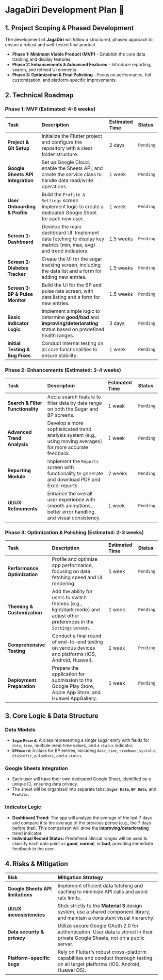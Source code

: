 # JagaDiri Development Plan 🚀

## 1. Project Scoping & Phased Development

The development of **JagaDiri** will follow a structured, phased approach to ensure a robust and well-tested final product.

-   **Phase 1: Minimum Viable Product (MVP)** - Establish the core data tracking and display features.
-   **Phase 2: Enhancements & Advanced Features** - Introduce reporting, search, and refined UI elements.
-   **Phase 3: Optimization & Final Polishing** - Focus on performance, full customization, and platform-specific improvements.

## 2. Technical Roadmap

### Phase 1: MVP (Estimated: 4-6 weeks)

| Task | Description | Estimated Time | Status |
| :--- | :--- | :--- | :--- |
| **Project & Git Setup** | Initialize the Flutter project and configure the repository with a clear folder structure. | 2 days | `Pending` |
| **Google Sheets API Integration** | Set up Google Cloud, enable the Sheets API, and create the service class to handle data read/write operations. | 1 week | `Pending` |
| **User Onboarding & Profile** | Build the `Profile & Settings` screen. Implement logic to create a dedicated Google Sheet for each new user. | 1 week | `Pending` |
| **Screen 1: Dashboard** | Develop the main dashboard UI. Implement data fetching to display key metrics (min, max, avg) and trend indicators. | 1.5 weeks | `Pending` |
| **Screen 2: Diabetes Tracker** | Create the UI for the sugar tracking screen, including the data list and a form for adding new entries. | 1.5 weeks | `Pending` |
| **Screen 3: BP & Pulse Monitor** | Build the UI for the BP and pulse rate screen, with data listing and a form for new entries. | 1.5 weeks | `Pending` |
| **Basic Indicator Logic** | Implement simple logic to determine **good/bad** and **improving/deteriorating** status based on predefined health ranges. | 3 days | `Pending` |
| **Initial Testing & Bug Fixes** | Conduct internal testing on all core functionalities to ensure stability. | 1 week | `Pending` |

### Phase 2: Enhancements (Estimated: 3-4 weeks)

| Task | Description | Estimated Time | Status |
| :--- | :--- | :--- | :--- |
| **Search & Filter Functionality** | Add a search feature to filter data by date range on both the Sugar and BP screens. | 1 week | `Pending` |
| **Advanced Trend Analysis** | Develop a more sophisticated trend analysis system (e.g., using moving averages) for more accurate feedback. | 1 week | `Pending` |
| **Reporting Module** | Implement the `Reports` screen with functionality to generate and download PDF and Excel reports. | 2 weeks | `Pending` |
| **UI/UX Refinements** | Enhance the overall user experience with smooth animations, better error handling, and visual consistency. | 1 week | `Pending` |

### Phase 3: Optimization & Polishing (Estimated: 2-3 weeks)

| Task | Description | Estimated Time | Status |
| :--- | :--- | :--- | :--- |
| **Performance Optimization** | Profile and optimize app performance, focusing on data fetching speed and UI rendering. | 1 week | `Pending` |
| **Theming & Customization** | Add the ability for users to switch themes (e.g., light/dark mode) and adjust other preferences in the `Settings` screen. | 1 week | `Pending` |
| **Comprehensive Testing** | Conduct a final round of end-to-end testing on various devices and platforms (iOS, Android, Huawei). | 1 week | `Pending` |
| **Deployment Preparation** | Prepare the application for submission to the Google Play Store, Apple App Store, and Huawei AppGallery. | 1 week | `Pending` |

## 3. Core Logic & Data Structure

### Data Models

-   **`SugarRecord`:** A class representing a single sugar entry with fields for `date`, `time`, multiple meal-time values, and a `status` indicator.
-   **`BPRecord`:** A class for BP entries, including `date`, `time`, `timeName`, `systolic`, `diastolic`, `pulseRate`, and a `status`.

### Google Sheets Integration

-   Each user will have their own dedicated Google Sheet, identified by a unique ID, ensuring data privacy.
-   The sheet will be organized into separate tabs: **`Sugar Data`**, **`BP Data`**, and **`Profile`**.

### Indicator Logic

-   **Dashboard Trend:** The app will analyze the average of the last 7 days and compare it to the average of the previous period (e.g., the 7 days before that). This comparison will drive the **improving/deteriorating** trend indicator.
-   **Individual Record Status:** Predefined clinical ranges will be used to classify each data point as **good**, **normal**, or **bad**, providing immediate feedback to the user.

## 4. Risks & Mitigation

| Risk | Mitigation Strategy |
| :--- | :--- |
| **Google Sheets API limitations** | Implement efficient data fetching and caching to minimize API calls and avoid rate limits. |
| **UI/UX inconsistencies** | Stick strictly to the **Material 3** design system, use a shared component library, and maintain a consistent visual hierarchy. |
| **Data security & privacy** | Utilize secure Google OAuth 2.0 for authentication. User data is stored in their private Google Sheets, not on a public server. |
| **Platform-specific bugs** | Rely on Flutter's robust cross-platform capabilities and conduct thorough testing on all target platforms (iOS, Android, Huawei OS). |
